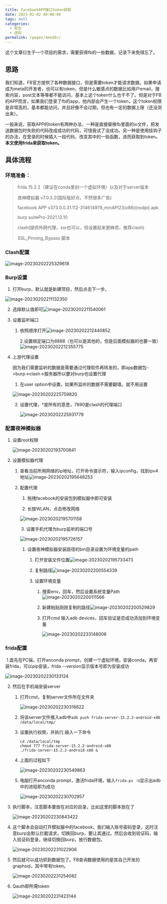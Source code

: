```yaml
---
title: FacebookAPP接口token获取
date: 2023-02-02 00:00:00
tags: null
categories: 
  - 安全
  - 逆向
permalink: /pages/4ee16c/
---
```


这个文章衍生于一个项目的需求，需要获得fb的一些数据，记录下来免得忘了。

## 思路

​	我们知道，FB官方提供了各种数据接口，但是需要token才能请求数据。如果申请成为meta的开发者，也可以有token，但是什么敏感点的数据比如用户email，搜索内容，post文本等等都不能访问，基本上这个token什么也干不了。但是对于FB的APP而言，如果我们登录了fb的app，他内部会产生一个token，这个token权限是非常高的，基本都能访问，并且好像不会过期，但也有一定的数据上限（还没测出来）。

​	一般来说，获取APP的token有两种办法，一种是直接替换fb里面的io文件，把发送数据包时失败的代码改成成功的代码，可惜我试了没成功。另一种是使用挂钩子的办法，在登录的时候插入一段代码，改变其中的一些函数，进而获取到token。**本文使用frida来获取token。**

## 具体流程

### 环境准备：

>frida 15.2.2（建议在conda里创一个虚拟环境）以及对于server版本
>
>夜神模拟器 v7.0.3.2(国际版好点，不然很多广告)
>
>facebook APP v373.0.0.31.112-314614979_minAPI23(x86)(nodpi).apk
>
>burp suitePro-2021.12.10
>
>clash(提供外网代理，ssr也可以，但设置起来更麻烦，推荐clash)
>
>SSL_Pinning_Bypass 脚本

### Clash配置

![image-20230202225329618](https://typora-1309665611.cos.ap-nanjing.myqcloud.com/typora/image-20230202225329618.png)

### Burp设置

1. 打开burp，默认就是新建项目，然后点击下一步。

![image-20230202211132350](https://typora-1309665611.cos.ap-nanjing.myqcloud.com/typora/image-20230202211132350.png)

2. 选择默认值即可![image-20230202211540061](https://typora-1309665611.cos.ap-nanjing.myqcloud.com/typora/image-20230202211540061.png)

3. 设置监听端口

   1. 依照顺序打开![image-20230202212440852](https://typora-1309665611.cos.ap-nanjing.myqcloud.com/typora/image-20230202212440852.png)

      2.设置绑定端口为8888（也可以是其他的，但是后面模拟器的也要一致）![image-20230202212355775](https://typora-1309665611.cos.ap-nanjing.myqcloud.com/typora/image-20230202212355775.png)

4. 上游代理设置

   因为我们需要监听的数据是需要通过代理软件再转发的，即app数据包->burp->clash->服务器所以要对burp也设置代理

   1. 在user option中设置，如果所监听的数据不需要翻墙，就不用设置

   ![image-20230202225759820](https://typora-1309665611.cos.ap-nanjing.myqcloud.com/typora/image-20230202225759820.png)

   2. 设置代理，*是所有的意思，7890是clash的代理端口

      ![image-20230202225931779](https://typora-1309665611.cos.ap-nanjing.myqcloud.com/typora/image-20230202225931779.png)

### 配置夜神模拟器

1. 设置root权限

   ![image-20230202193700841](https://typora-1309665611.cos.ap-nanjing.myqcloud.com/typora/image-20230202193700841.png)

2. 设置模拟器代理

   1. 查看当前所用网络的ip地址，打开命令提示符，输入ipconfig，找到ipv4地址![image-20230202195648253](https://typora-1309665611.cos.ap-nanjing.myqcloud.com/typora/image-20230202195648253.png)

   2. 配置代理

      1. 拖拽facebook的安装包到模拟器中即可安装

      2. 长按WLAN，点击修改网络

      ![image-20230202195701158](https://typora-1309665611.cos.ap-nanjing.myqcloud.com/typora/image-20230202195701158.png)

      

      ​		3. 设置手机代理为burp监听的端口号

      ![image-20230202195726157](https://typora-1309665611.cos.ap-nanjing.myqcloud.com/typora/image-20230202195726157.png)

      1. 设置夜神模拟器安装路径的bin目录设置为环境变量的path

         1. 打开安装文件位置![image-20230202195733473](https://typora-1309665611.cos.ap-nanjing.myqcloud.com/typora/image-20230202195733473.png)

         2. 复制路径![image-20230202200554339](https://typora-1309665611.cos.ap-nanjing.myqcloud.com/typora/image-20230202200554339.png)

         3. 设置环境变量

            1. 搜索env，回车，然后设置系统变量Path![image-20230202200111566](https://typora-1309665611.cos.ap-nanjing.myqcloud.com/typora/image-20230202200111566.png)
            2. 新建粘贴刚刚复制的路径![image-20230202200529829](https://typora-1309665611.cos.ap-nanjing.myqcloud.com/typora/image-20230202200529829.png)
   
            3. 打开cmd 输入adb devices，回车验证是否成功添加到环境变量
         
               ![image-20230202233148006](https://typora-1309665611.cos.ap-nanjing.myqcloud.com/typora/image-20230202233148006.png)
   

### frida配置

​	1.首先在PC端，打开anconda prompt，创建一个虚拟环境，安装conda，再安装frida，可以pip安装，frida --version显示版本号即为安装成功

![image-20230202230133124](https://typora-1309665611.cos.ap-nanjing.myqcloud.com/typora/image-20230202230133124.png)

2. 然后在手机端安装server

   1. 打开cmd，复制server文件所在文件夹

      ![image-20230202230316622](https://typora-1309665611.cos.ap-nanjing.myqcloud.com/typora/image-20230202230316622.png)

   2. 将该server文件推入adb中`adb push frida-server-15.2.2-android-x86 /data/local/tmp/`

   3. 设置执行权限，并执行,输入一下命令

      ```shell
      cd /data/local/tmp
      chmod 777 frida-server-15.2.2-android-x86
      ./frida-server-15.2.2-android-x86 &
      ```

   4. 上面的过程如下

      ![image-20230202230549863](https://typora-1309665611.cos.ap-nanjing.myqcloud.com/typora/image-20230202230549863.png)

   5. 电脑打开anconda  prompt，激活frida环境，输入`frida-ps -U`显示出adb中的进程即为成功

      ![image-20230202230702957](https://typora-1309665611.cos.ap-nanjing.myqcloud.com/typora/image-20230202230702957.png)

3. 执行脚本，注意脚本要放在对应的目录，比如这里的脚本放在了

   ![image-20230202230843422](https://typora-1309665611.cos.ap-nanjing.myqcloud.com/typora/image-20230202230843422.png)

4. 这个脚本会自动打开模拟器中的facebook，我们输入账号密码登录，这时注意burp会默认拦截请求，切换回burp，要让其通过。然后会收到验证码，输入验证码登录，继续切换回burp，放行数据包。

   ![image-20230202231022906](https://typora-1309665611.cos.ap-nanjing.myqcloud.com/typora/image-20230202231022906.png)

5. 然后就可以成功抓到数据包了。FB查询数据使用的是其自己开发的graphsql，其中带有token。

   ![image-20230202231254082](https://typora-1309665611.cos.ap-nanjing.myqcloud.com/typora/image-20230202231254082.png)

   

6. Qauth即所需token

   ![image-20230202231423144](https://typora-1309665611.cos.ap-nanjing.myqcloud.com/typora/image-20230202231423144.png)













